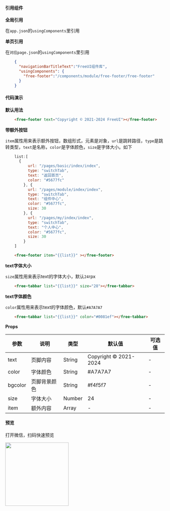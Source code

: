 #### 引用组件

**全局引用**

在`app.json`的`usingComponents`里引用

**单页引用**

在`对应page.json`的`usingComponents`里引用
```json
	{
	  "navigationBarTitleText":"FreeUI组件库",
	  "usingComponents": {
		"free-footer":"/components/module/free-footer/free-footer"
	  }
	}
```

#### 代码演示

**默认用法**

```html
	<free-footer text="Copyright © 2021-2024 FreeUI"></free-footer>
```

**带额外按钮**

`item`属性用来表示额外按钮，数组形式，元素是对象，`url`是跳转路径，`type`是跳转类型，`text`是名称，`color`是字体颜色，`size`是字体大小。如下
```js
	list:[
	  {
		  url: "/pages/basic/index/index",
		  type: "switchTab",
		  text: "返回首页",
		  color: "#5677fc"
		}, {
		  url: "/pages/module/index/index",
		  type: "switchTab",
		  text: "组件中心",
		  color: "#5677fc",
		  size: 30
		}, {
		  url: "/pages/my/index/index",
		  type: "switchTab",
		  text: "个人中心",
		  color: "#5677fc",
		  size: 30
		}
	]
```
```html
	<free-footer item="{{list}}" ></free-footer>
```

**text字体大小**

`size`属性用来表示text的字体大小，默认`24`rpx
```html
	<free-tabbar list="{{list}}" size="28"></free-tabbar>
```
**text字体颜色**

`color`属性用来表示text的字体颜色，默认`#A7A7A7`
```html
	<free-tabbar list="{{list}}" color="#0081ef"></free-tabbar>
```

**Props**

| 参数     | 说明                                                   | 类型          | 默认值      | 可选值 |
| -------- | ------------------------------------------------------ | ------------- | ----------- | ------ |
| text   | 页脚内容            | String        | Copyright © 2021-2024      | -      |
| color      | 字体颜色                                           | String        | #A7A7A7          | -      |
| bgcolor   |  页脚背景颜色                | String         | #f4f5f7           | -      |
| size     | 字体大小                                   | Number       | 24 | - |
| item    | 额外内容                                              | Array       | -      | -      |



#### 预览

打开微信，扫码快速预览

<div align="left"><image src="https://z3.ax1x.com/2021/06/01/2nN0yt.jpg" width="200" height="200"> </image></div>
